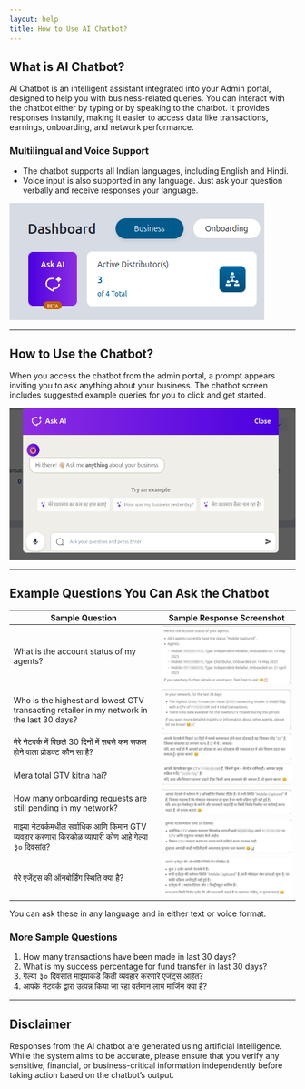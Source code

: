 ```yaml
---
layout: help
title: How to Use AI Chatbot?
---
```


## What is AI Chatbot?

AI Chatbot is an intelligent assistant integrated into your Admin portal, designed to help you with business-related queries. You can interact with the chatbot either by typing or by speaking to the chatbot. It provides responses instantly, making it easier to access data like transactions, earnings, onboarding, and network performance.

### Multilingual and Voice Support
- The chatbot supports all Indian languages, including English and Hindi.
- Voice input is also supported in any language. Just ask your question verbally and receive responses your language.

![AI Chat Interface](../images/help/chatbot/admin-portal.png)

---

## How to Use the Chatbot?

When you access the chatbot from the admin portal, a prompt appears inviting you to ask anything about your business. The chatbot screen includes suggested example queries for you to click and get started.

![AI Chat Interface](../images/help/chatbot/chatbot-ui-sample.png)

---

## Example Questions You Can Ask the Chatbot

| Sample Question | Sample Response Screenshot|
| --- | --- |
| What is the account status of my agents? | ![AI Chat Response](../images/help/chatbot/ques1-ai.jpg) |
| Who is the highest and lowest GTV transacting retailer in my network in the last 30 days? | ![AI Chat Response](../images/help/chatbot/ques2-ai.jpg) |
| मेरे नेटवर्क में पिछले 30 दिनों में सबसे कम सफल होने वाला प्रोडक्ट कौन सा है? |  ![AI Chat Response](../images/help/chatbot/ques3-ai.jpeg) |
| Mera total GTV kitna hai? |  ![AI Chat Response](../images/help/chatbot/ques4-ai.jpeg) |
| How many onboarding requests are still pending in my network? |  ![AI Chat Response](../images/help/chatbot/ques5-ai.jpeg) |
| माझ्या नेटवर्कमधील सर्वाधिक आणि किमान GTV व्यवहार करणारा किरकोळ व्यापारी कोण आहे गेल्या ३० दिवसांत? |  ![AI Chat Response](../images/help/chatbot/ques6-ai.jpg) |
| मेरे एजेंट्स की ऑनबोर्डिंग स्थिति क्या है? |  ![AI Chat Response](../images/help/chatbot/ques7-ai.jpeg) |

You can ask these in any language and in either text or voice format.

### More Sample Questions
1. How many transactions have been made in last 30 days?
2. What is my success percentage for fund transfer in last 30 days?
3. गेल्या ३० दिवसांत माझ्याकडे किती व्यवहार करणारे एजंट्स आहेत?
5. आपके नेटवर्क द्वारा उत्पन्न किया जा रहा वर्तमान लाभ मार्जिन क्या है?

---

## Disclaimer

Responses from the AI chatbot are generated using artificial intelligence. While the system aims to be accurate, please ensure that you verify any sensitive, financial, or business-critical information independently before taking action based on the chatbot’s output.
